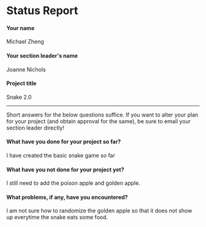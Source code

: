 # Status Report

#### Your name

Michael Zheng

#### Your section leader's name

Joanne Nichols

#### Project title

Snake 2.0

***

Short answers for the below questions suffice. If you want to alter your plan for your project (and obtain approval for the same), be sure to email your section leader directly!

#### What have you done for your project so far?

I have created the basic snake game so far

#### What have you not done for your project yet?

I still need to add the poison apple and golden apple.

#### What problems, if any, have you encountered?

I am not sure how to randomize the golden apple so that it does not show up everytime the snake eats some food.
